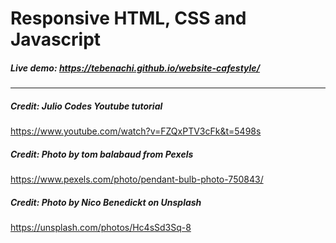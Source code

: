 
# Responsive HTML, CSS and Javascript 

##### Live demo:  https://tebenachi.github.io/website-cafestyle/

---

##### Credit: Julio Codes Youtube tutorial 

https://www.youtube.com/watch?v=FZQxPTV3cFk&t=5498s


##### Credit: Photo by tom balabaud from Pexels

https://www.pexels.com/photo/pendant-bulb-photo-750843/


##### Credit: Photo by Nico Benedickt on Unsplash

https://unsplash.com/photos/Hc4sSd3Sq-8


